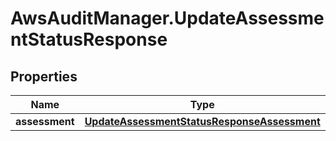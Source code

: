 # AwsAuditManager.UpdateAssessmentStatusResponse

## Properties

Name | Type | Description | Notes
------------ | ------------- | ------------- | -------------
**assessment** | [**UpdateAssessmentStatusResponseAssessment**](UpdateAssessmentStatusResponseAssessment.md) |  | [optional] 


